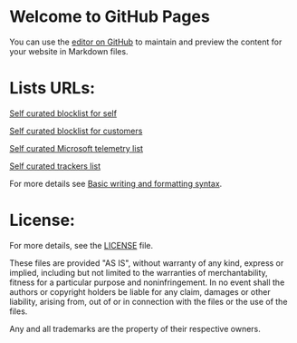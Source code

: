 # Welcome to GitHub Pages

You can use the [editor on GitHub](https://github.com/CYB3RL4MBD4/blocklist/edit/main/README.md) to maintain and preview the content for your website in Markdown files.


# Lists URLs:

[Self curated blocklist for self](https://CYB3RL4MBD4.github.io/blocklist/custom_blocklist_self.txt)

[Self curated blocklist for customers](https://CYB3RL4MBD4.github.io/blocklist/custom_blocklist_customers.txt)

[Self curated Microsoft telemetry list](https://CYB3RL4MBD4.github.io/blocklist/custom_microsoft_telemetry.txt)

[Self curated trackers list](https://CYB3RL4MBD4.github.io/blocklist/custom_verified_trackers.txt)


For more details see [Basic writing and formatting syntax](https://docs.github.com/en/github/writing-on-github/getting-started-with-writing-and-formatting-on-github/basic-writing-and-formatting-syntax).


# License:

For more details, see the [LICENSE](https://github.com/CYB3RL4MBD4/blocklist/blob/main/LICENSE) file.

These files are provided "AS IS", without warranty of any kind, express or implied, including but not limited to the warranties of merchantability, fitness for a particular purpose and noninfringement. In no event shall the authors or copyright holders be liable for any claim, damages or other liability, arising from, out of or in connection with the files or the use of the files.

Any and all trademarks are the property of their respective owners.
